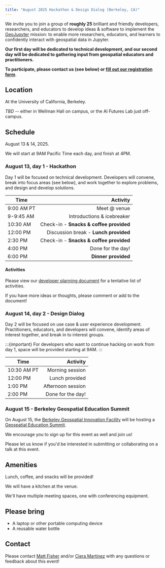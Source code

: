 ```yaml
---
title: "August 2025 Hackathon & Design Dialog (Berkeley, CA)"
---
```


We invite you to join a group of **roughly 25** brilliant and friendly developers,
researchers, and educators to develop ideas & software to implement the
[GeoJupyter](https://geojupyter.org) mission: to enable more researchers, educators, and
learners to confidently interact with geospatial data in Jupyter.

**Our first day will be dedicated to technical development, and our second day will be
dedicated to gathering input from geospatial educators and practitioners.**

**To participate, please contact us (see below) or
[fill out our registration form](https://forms.gle/8GkAyTvSrJ9it9J39)**.


## Location

At the University of California, Berkeley.

_TBD_ -- either in Wellman Hall on campus, or the AI Futures Lab just off-campus.


## Schedule

August 13 & 14, 2025.

We will start at 9AM Pacific Time each day, and finish at 4PM.


### August 13, day 1 - Hackathon

Day 1 will be focused on technical development.
Developers will convene, break into focus areas (see below), and work together to explore
problems, and design and develop solutions.

| Time       | Activity                                 |
|------------|-----------------------------------------:|
| 9:00 AM PT | Meet @ venue                             |
| 9-9:45 AM  | Introductions & icebreaker               |
| 10:30 AM   | Check-in - **Snacks & coffee provided**  |
| 12:00 PM   | Discussion break - **Lunch provided**    |
| 2:30 PM    | Check-in - **Snacks & coffee provided**  |
| 4:00 PM    | Done for the day!                        |
| 6:00 PM    | **Dinner provided**                      |


#### Activities

Please view our
[developer planning document](https://docs.google.com/document/d/10PqpCnGPAzJFkaCAfaQRbS3x0Y89JzbpgBzOXdxOpvU/edit?tab=t.0)
for a tentative list of activities.

If you have more ideas or thoughts, please comment or add to the document!


### August 14, day 2 - Design Dialog

Day 2 will be focused on use case & user experience development.
Practitioners, educators, and developers will convene, identify areas of interest
together, and break in to interest groups.

:::{important}
For developers who want to continue hacking on work from day 1, space will be provided starting at 9AM.
:::

| Time        | Activity             |
|-------------|---------------------:|
| 10:30 AM PT | Morning session      |
| 12:00 PM    | Lunch provided       |
| 1:00 PM     | Afternoon session    |
| 2:00 PM     | Done for the day!    |


### August 15 - Berkeley Geospatial Education Summit

On August 15, the [Berkeley Geospatial Innovation Facility](http://gif.berkeley.edu/)
will be hosting a
[Geospatial Education Summit](https://www.eventbrite.com/e/navigating-knowledge-baygeouc-berkeley-2025-geospatial-education-summit-tickets-1413493088879).

We encourage you to sign up for this event as well and join us!

Please let us know if you'd be interested in submitting or collaborating on a talk at
this event.


## Amenities

Lunch, coffee, and snacks will be provided!

We will have a kitchen at the venue.

We'll have multiple meeting spaces, one with conferencing equipment.


## Please bring

* A laptop or other portable computing device
* A reusable water bottle


## Contact

Please contact [Matt Fisher](mailto:matt.fisher@berkeley.edu) and/or
[Ciera Martinez](ccmartinez@berkeley.edu) with any questions or feedback about this
event!
